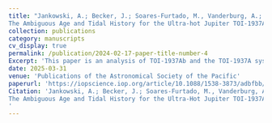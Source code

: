 ```yaml
---
title: "Jankowski, A.; Becker, J.; Soares-Furtado, M., Vanderburg, A.; He, Z.
The Ambiguous Age and Tidal History for the Ultra-hot Jupiter TOI-1937Ab [(Link)](https://iopscience.iop.org/article/10.1088/1538-3873/adbfbb)"
collection: publications
category: manuscripts
cv_display: true
permalink: /publication/2024-02-17-paper-title-number-4
Excerpt: 'This paper is an analysis of TOI-1937Ab and the TOI-1937A system.'
date: 2025-03-31
venue: 'Publications of the Astronomical Society of the Pacific'
paperurl: 'https://iopscience.iop.org/article/10.1088/1538-3873/adbfbb/pdf'
Citation: 'Jankowski, A.; Becker, J.; Soares-Furtado, M., Vanderburg, A.; He, Z.
The Ambiguous Age and Tidal History for the Ultra-Hot Jupiter TOI-1937Ab, Publications of the Astronomical Society of the Pacific. [arXiv:2503.15802](https://arxiv.org/abs/2503.15802)
'
---
```




